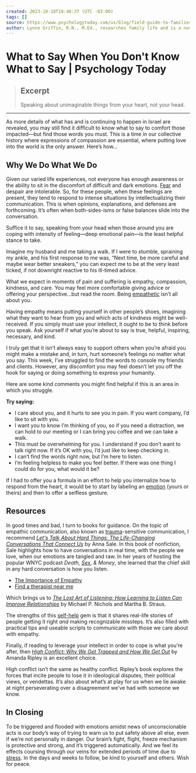 ```yaml
---
created: 2023-10-18T10:48:37 (UTC -03:00)
tags: []
source: https://www.psychologytoday.com/us/blog/field-guide-to-families/202310/what-to-say-when-you-dont-know-what-to-say?utm_source=artifact
author: Lynne Griffin, R.N., M.Ed., researches family life and is a novelist.
---
```


# What to Say When You Don't Know What to Say | Psychology Today

> ## Excerpt
> Speaking about unimaginable things from your heart, not your head.

---
As more details of what has and is continuing to happen in Israel are revealed, you may still find it difficult to know what to say to comfort those impacted—but find those words you must. This is a time in our collective history where expressions of compassion are essential, where putting love into the world is the only answer. Here’s how…

## Why We Do What We Do

Given our varied life experiences, not everyone has enough awareness or the ability to sit in the discomfort of difficult and dark emotions. [Fear](https://www.psychologytoday.com/us/basics/fear "Psychology Today looks at Fear") and despair are intolerable. So, for these people, when these feelings are present, they tend to respond to intense situations by intellectualizing their communication. This is when opinions, explanations, and defenses are forthcoming. It’s often when both-sides-isms or false balances slide into the conversation.

Suffice it to say, speaking from your head when those around you are coping with intensity of feeling—deep emotional pain—is the least helpful stance to take.

Imagine my husband and me taking a walk. If I were to stumble, spraining my ankle, and his first response to me was, “Next time, be more careful and maybe wear better sneakers,” you can expect me to be at the very least ticked, if not downright reactive to his ill-timed advice.

What we expect in moments of pain and suffering is empathy, compassion, kindness, and care. You may feel more comfortable giving advice or offering your perspective…but read the room. Being [empathetic](https://www.psychologytoday.com/us/basics/empathy "Psychology Today looks at empathetic") isn’t all about you.

Having empathy means putting yourself in other people’s shoes, imagining what they want to hear from you and which acts of kindness might be well-received. If you simply must use your intellect, it ought to be to think before you speak. Ask yourself if what you’re about to say is true, helpful, inspiring, necessary, and kind.

I truly get that it isn’t always easy to support others when you’re afraid you might make a mistake and, in turn, hurt someone’s feelings no matter what you say. This week, I’ve struggled to find the words to console my friends and clients. However, any discomfort you may feel doesn’t let you off the hook for saying or doing something to express your humanity.

Here are some kind comments you might find helpful if this is an area in which you struggle.

**Try saying:**

-   I care about you, and it hurts to see you in pain. If you want company, I’d like to sit with you.
-   I want you to know I’m thinking of you, so if you need a distraction, we can hold to our meeting or I can bring you coffee and we can take a walk.
-   This must be overwhelming for you. I understand if you don’t want to talk right now. If it’s OK with you, I’d just like to keep checking in.
-   I can’t find the words right now, but I’m here to listen.
-   I’m feeling helpless to make you feel better. If there was one thing I could do for you, what would it be?

If I had to offer you a formula in an effort to help you internalize how to respond from the heart, it would be to start by labeling an [emotion](https://www.psychologytoday.com/us/basics/emotions "Psychology Today looks at emotion") (yours or theirs) and then to offer a selfless gesture.

## Resources

In good times and bad, I turn to books for guidance. On the topic of empathic communication, also known as [trauma](https://www.psychologytoday.com/us/basics/trauma "Psychology Today looks at trauma")\-sensitive communication, I recommend [_Let's Talk About Hard Things: The Life-Changing Conversations That Connect Us_](https://bookshop.org/p/books/let-s-talk-about-hard-things-the-life-changing-conversations-that-connect-us-anna-sale/17597989?ean=9781501190261) by Anna Sale. In this book of nonfiction, Sale highlights how to have conversations in real time, with the people we love, when our emotions are tangled and raw. In her years of hosting the popular WNYC podcast _Death, [Sex](https://www.psychologytoday.com/us/basics/sex "Psychology Today looks at Sex"), & Money_, she learned that the chief skill in any hard conversation is how you listen.

-   [The Importance of Empathy](https://www.psychologytoday.com/us/basics/empathy)
-   [Find a therapist near me](https://www.psychologytoday.com/us/therapists)

Which brings us to _[The Lost Art of Listening: How Learning to Listen Can Improve Relationships](https://bookshop.org/p/books/the-lost-art-of-listening-how-learning-to-listen-can-improve-relationships-michael-p-nichols/14996893?ean=9781462542741)_ by Michael P. Nichols and Martha B. Straus.

The strengths of this [self-help](https://www.psychologytoday.com/us/basics/self-help "Psychology Today looks at self-help") gem is that it shares real-life stories of people getting it right _and_ making recognizable missteps. It’s also filled with practical tips and useable scripts to communicate with those we care about with empathy.

Finally, if reading to leverage your intellect in order to cope is what you’re after, then [_High Conflict: Why We Get Trapped and How We Get Out_](https://bookshop.org/p/books/high-conflict-why-we-get-trapped-and-how-we-get-out-amanda-ripley/15510424?ean=9781982128579) [](https://bookshop.org/p/books/high-conflict-why-we-get-trapped-and-how-we-get-out-amanda-ripley/15510424?ean=9781982128579)by Amanda Ripley is an excellent choice.

High conflict isn’t the same as healthy conflict. Ripley’s book explores the forces that incite people to lose it in ideological disputes, their political views, or vendettas. It’s also about what’s at play for us when we lie awake at night perseverating over a disagreement we’ve had with someone we know.

## In Closing

To be triggered and flooded with emotions amidst news of unconscionable acts is our body’s way of trying to warn us to put safety above all else, even if we’re not personally in danger. Our brain’s fight, flight, freeze mechanism is protective and strong, and it’s triggered automatically. And we feel its effects coursing through our veins for extended periods of time due to [stress](https://www.psychologytoday.com/us/basics/stress "Psychology Today looks at stress"). In the days and weeks to follow, be kind to yourself and others. Wish for peace.
